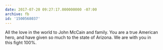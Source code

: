 ```yaml
---
date: 2017-07-20 09:27:17.000000000 -07:00
archive: fb
id: '1500568037'
---
```


All the love in the world to John McCain and family. You are a true American hero, and have given so much to the state of Arizona. We are with you in this fight 100%.
